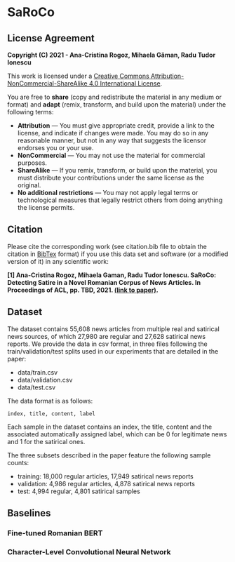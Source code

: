 # SaRoCo

## License Agreement

**Copyright (C) 2021 - Ana-Cristina Rogoz, Mihaela Găman, Radu Tudor Ionescu**

This work is licensed under a [Creative Commons Attribution-NonCommercial-ShareAlike 4.0 International License](https://creativecommons.org/licenses/by-nc-sa/4.0/). 

You are free to **share** (copy and redistribute the material in any medium or format) and **adapt** (remix, transform, and build upon the material) under the following terms:
- **Attribution** — You must give appropriate credit, provide a link to the license, and indicate if changes were made. You may do so in any reasonable manner, but not in any way that suggests the licensor endorses you or your use.
- **NonCommercial** — You may not use the material for commercial purposes.
- **ShareAlike** — If you remix, transform, or build upon the material, you must distribute your contributions under the same license as the original.
- **No additional restrictions** — You may not apply legal terms or technological measures that legally restrict others from doing anything the license permits.

## Citation

Please cite the corresponding work (see citation.bib file to obtain the citation in [BibTex](citation.bib) format) if you use this data set and software (or a modified version of it) in any scientific work:

**[1] Ana-Cristina Rogoz, Mihaela Gaman, Radu Tudor Ionescu. SaRoCo: Detecting Satire in a Novel Romanian Corpus of News Articles. In Proceedings of ACL, pp. TBD, 2021. [(link to paper)](https://arxiv.org/abs/2105.06456).**

## Dataset

The dataset contains 55,608 news articles from multiple real and satirical news sources, of which 27,980 are regular and 27,628 satirical news reports. We provide the data in csv format, in three files following the train/validation/test splits used in our experiments that are detailed in the paper:
- data/train.csv
- data/validation.csv
- data/test.csv
 
The data format is as follows:

```
index, title, content, label
```
  
Each sample in the dataset contains an index, the title, content and the associated automatically assigned label, which can be 0 for legitimate news and 1 for the satirical ones.

The three subsets described in the paper feature the following sample counts:
- training: 18,000 regular articles, 17,949 satirical news reports
- validation: 4,986 regular articles, 4,878 satirical news reports
- test: 4,994 regular, 4,801 satirical samples

## Baselines

### Fine-tuned Romanian BERT

### Character-Level Convolutional Neural Network


